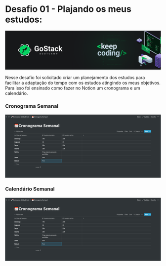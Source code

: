 # Desafio 01 - Plajando os meus estudos:

<img src="imagem/gostack_keep_coding.png" />

Nesse desafio foi solicitado criar um planejamento dos estudos para facilitar a adaptação do tempo com os estudos atingindo os meus objetivos.
Para isso foi ensinado como fazer no Notion um cronograma e um calendário.

### Cronograma Semanal

<p align="center">
  <img src="cronograma_semanal.PNG">
</p>


### Calendário Semanal

<p align="center">
  <img src="cronograma_semanal.PNG">
</p>
